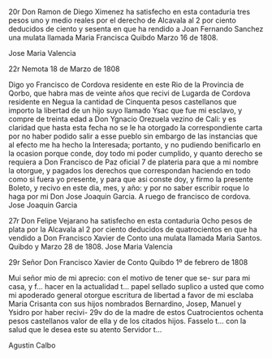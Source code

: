 20r Don Ramon de Diego Ximenez ha satisfecho en esta contaduria tres pesos uno y medio reales por el derecho de Alcavala al 2 por ciento deducidos de ciento y sesenta en que ha rendido a Joan Fernando Sanchez una mulata llamada Maria Francisca Quibdo Marzo 16 de 1808.

Jose Maria Valencia

22r Nemota 18 de Marzo de 1808

Digo yo Francisco de Cordova residente en este Rio de la Provincia de Qorbo, que habra mas de veinte años que recivi de Lugarda de Cordova residente en Negua la cantidad de Cinquenta pesos castellanos que importo la libertad de un hijo suyo llamado Ysac que fue mi esclavo, y compre de treinta edad a Don Ygnacio Orezuela vezino de Cali: y es claridad que hasta esta fecha no se le ha otorgado la correspondiente carta por no haber podido salir a esse pueblo sin embargo de las instancias que al efecto me ha hecho la Interesada; portanto, y no pudiendo benificarlo en la ocasion porque conde, doy todo mi poder cumplido, y quanto derecho se requiera a Don Francisco de Paz oficial 7 de plateria para que a mi nombre la otorgue, y pagados los derechos que correspondan haciendo en todo como si fuera yo presente, y para que asi conste doy, y firmo la presente Boleto, y recivo en este dia, mes, y año: y por no saber escribir roque lo haga por mi Don Jose Joaquin Garcia. A ruego de francisco de cordova. Jose Joaquin Garcia

27r Don Felipe Vejarano ha satisfecho en esta contaduria Ocho pesos de plata por la Alcavala al 2 por ciento deducidos de quatrocientos en que ha vendido a Don Francisco Xavier de Conto una mulata llamada Maria Santos. Quibdo y Marzo 28 de 1808. Jose Maria Valencia

29r Señor Don Francisco Xavier de Conto Quibdo 1º de febrero de 1808

Mui señor mio de mi aprecio: con el motivo de tener que se- sur para mi casa, y f... hacer en la actualidad t... papel sellado suplico a usted que como mi apoderado general otorgue escritura de libertad a favor de mi esclaba Maria Crisanta con sus hijos nombrados Bernardino, Josep, Manuel y Ysidro por haber recivi- 29v do de la madre de estos Cuatrocientos ochenta pesos castellanos valor de ella y de los citados hijos. Fasselo t... con la salud que le desea este su atento Servidor t...

Agustin Calbo